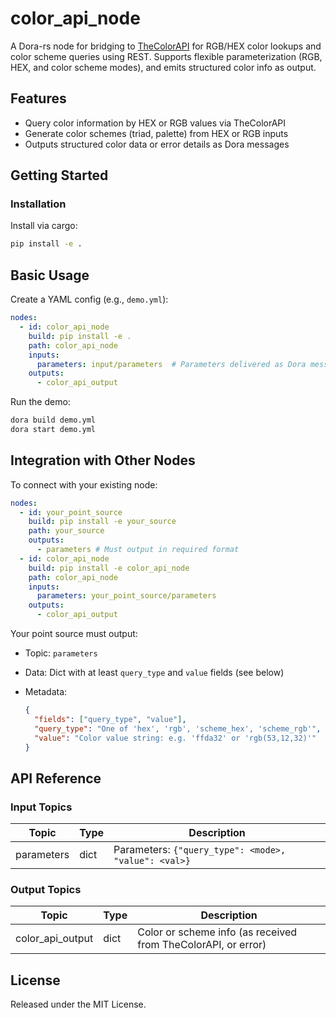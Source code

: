# color_api_node

A Dora-rs node for bridging to [TheColorAPI](https://www.thecolorapi.com/) for RGB/HEX color lookups and color scheme queries using REST. Supports flexible parameterization (RGB, HEX, and color scheme modes), and emits structured color info as output.

## Features
- Query color information by HEX or RGB values via TheColorAPI
- Generate color schemes (triad, palette) from HEX or RGB inputs
- Outputs structured color data or error details as Dora messages

## Getting Started

### Installation
Install via cargo:
```bash
pip install -e .
```

## Basic Usage

Create a YAML config (e.g., `demo.yml`):

```yaml
nodes:
  - id: color_api_node
    build: pip install -e .
    path: color_api_node
    inputs:
      parameters: input/parameters  # Parameters delivered as Dora message
    outputs:
      - color_api_output
```

Run the demo:

```bash
dora build demo.yml
dora start demo.yml
```

## Integration with Other Nodes

To connect with your existing node:

```yaml
nodes:
  - id: your_point_source
    build: pip install -e your_source
    path: your_source
    outputs:
      - parameters # Must output in required format
  - id: color_api_node
    build: pip install -e color_api_node
    path: color_api_node
    inputs:
      parameters: your_point_source/parameters
    outputs:
      - color_api_output
```

Your point source must output:

* Topic: `parameters`
* Data: Dict with at least `query_type` and `value` fields (see below)
* Metadata:

  ```json
  {
    "fields": ["query_type", "value"],
    "query_type": "One of 'hex', 'rgb', 'scheme_hex', 'scheme_rgb'",
    "value": "Color value string: e.g. 'ffda32' or 'rgb(53,12,32)'"
  }
  ```

## API Reference

### Input Topics

| Topic      | Type       | Description                                            |
| ---------- | ---------- | ----------------------------------------------------- |
| parameters | dict       | Parameters: `{"query_type": <mode>, "value": <val>}` |

### Output Topics

| Topic             | Type | Description                                                   |
| ----------------- | ---- | ------------------------------------------------------------- |
| color_api_output  | dict | Color or scheme info (as received from TheColorAPI, or error) |


## License

Released under the MIT License.
